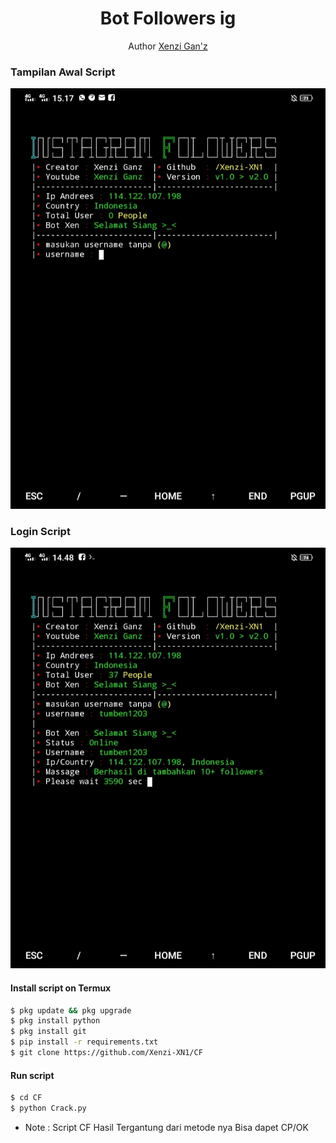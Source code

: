 <h1 align="center">
  Bot Followers ig
</h1>
</div>
<p align="center">
  Author <a href="https://youtube.com/channel/UCznrNUtKu0uDqt2AT8N93-Q">Xenzi Gan'z</a>
</p>
<p align="center">
 
### Tampilan Awal Script
 <img src="https://github.com/Xenzi-XN1/Bot_Follow/blob/main/IMG_20220722_151742.jpg" width="640" title="Menu" alt="Menu">
</p>

### Login Script
 <img src="https://github.com/Xenzi-XN1/Bot_Follow/blob/main/IMG_20220722_151718.jpg" width="640" title="Menu" alt="Menu">
</p>


#### Install script on Termux
```bash
$ pkg update && pkg upgrade
$ pkg install python
$ pkg install git
$ pip install -r requirements.txt
$ git clone https://github.com/Xenzi-XN1/CF
```
#### Run script
```bash
$ cd CF
$ python Crack.py
```
* Note : Script CF Hasil Tergantung dari metode nya Bisa dapet CP/OK
